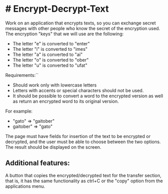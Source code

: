 <h1> # Encrypt-Decrypt-Text </h1>

<p>Work on an application that encrypts texts, so you can exchange secret messages with other people who know the secret of the encryption used. The encryption "keys" that we will use are the following:<p>

<p>
  <ul>
    <li>The letter "e" is converted to "enter"</li>
    <li>The letter "i" is converted to "imes"</li>
    <li>The letter "a" is converted to "ai"</li>
    <li>The letter "o" is converted to "ober"</li>
    <li>The letter "u" is converted to "ufat"</li>
  </ul>
</p>

<p>
Requirements:``
  <ul>
    <li>Should work only with lowercase letters</li>
    <li>Letters with accents or special characters should not be used.</li>
    <li>It should be possible to convert a word to the encrypted version as well as return an encrypted word to its original version.</li>
  </ul>
</p>

<p>For example:
  <ul>
<li>"gato" => "gaitober"</li>
<li>gaitober" => "gato"</li>
  </ul>
</p>
    
<p>The page must have fields for insertion of the text to be encrypted or decrypted, and the user must be able to choose between the two options.
The result should be displayed on the screen.</p>
    
<h2>Additional features:</h2>
<p>A button that copies the encrypted/decrypted text for the transfer section, that is, it has the same functionality as ctrl+C or the "copy" option from the applications menu.</p>
